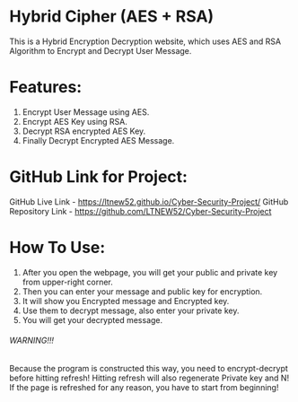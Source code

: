 # Hybrid Cipher (AES + RSA)

This is a Hybrid Encryption Decryption website, which uses AES and RSA Algorithm to Encrypt and Decrypt User Message.

# Features:

1. Encrypt User Message using AES.
2. Encrypt AES Key using RSA.
3. Decrypt RSA encrypted AES Key.
4. Finally Decrypt Encrypted AES Message.

# GitHub Link for Project:

GitHub Live Link - https://ltnew52.github.io/Cyber-Security-Project/
GitHub Repository Link - https://github.com/LTNEW52/Cyber-Security-Project

# How To Use:

1. After you open the webpage, you will get your public and private key from upper-right corner.
2. Then you can enter your message and public key for encryption.
3. It will show you Encrypted message and Encrypted key.
4. Use them to decrypt message, also enter your private key.
5. You will get your decrypted message.

###### WARNING!!!

Because the program is constructed this way, you need to encrypt-decrypt before hitting refresh!
Hitting refresh will also regenerate Private key and N!
If the page is refreshed for any reason, you have to start from beginning!
